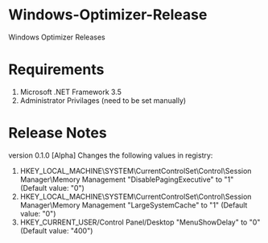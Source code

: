 # Windows-Optimizer-Release
Windows Optimizer Releases

# Requirements
1. Microsoft .NET Framework 3.5
2. Administrator Privilages (need to be set manually)

# Release Notes
version 0.1.0 [Alpha]
Changes the following values in registry:
1. HKEY_LOCAL_MACHINE\SYSTEM\CurrentControlSet\Control\Session Manager\Memory Management
    "DisablePagingExecutive" to "1"   (Default value: "0")
2. HKEY_LOCAL_MACHINE\SYSTEM\CurrentControlSet\Control\Session Manager\Memory Management
    "LargeSystemCache"       to "1"   (Default value: "0")
3. HKEY_CURRENT_USER/Control Panel/Desktop
    "MenuShowDelay"          to "0"   (Default value: "400")
